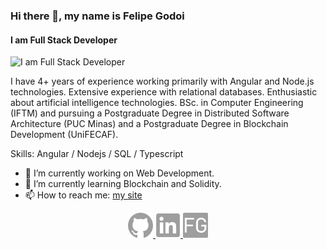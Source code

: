 ### Hi there 👋, my name is Felipe Godoi
#### I am Full Stack Developer
![I am Full Stack Developer](https://i.imgur.com/YdQLFCn.png)

I have 4+ years of experience working primarily with Angular and Node.js technologies. Extensive experience with relational databases. Enthusiastic about artificial intelligence technologies. BSc. in Computer Engineering (IFTM) and pursuing a Postgraduate Degree in Distributed Software Architecture (PUC Minas) and a Postgraduate Degree in Blockchain Development (UniFECAF).

Skills: Angular / Nodejs / SQL / Typescript 

- 🔭 I’m currently working on Web Development. 
- 🌱 I’m currently learning Blockchain and Solidity. 
- 📫 How to reach me: [my site](godoi.dev) 

<p style="text-align: center;">
    <a href="https://github.com/felipe-godoi" target="_blank">
        <img src='./assets/github.svg' alt='github' height='40'>
    </a>
    <a href="https://www.linkedin.com/in/felipe-godoi/" target="_blank">
        <img src='./assets/linkedin.svg' alt='linkedin' height='40'>
    </a> 
    <a href="https://www.linkedin.com/in/felipe-godoi/" target="_blank">
        <img src='./assets/gray-icon.png' alt='website' height='40'>
    </a>
</p>


